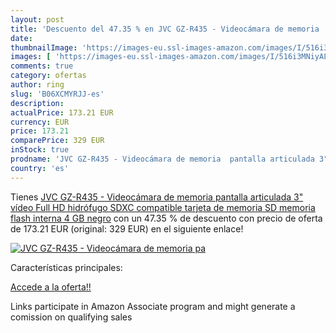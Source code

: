 ```yaml
---
layout: post
title: 'Descuento del 47.35 % en JVC GZ-R435 - Videocámara de memoria  pa'
date: 
thumbnailImage: 'https://images-eu.ssl-images-amazon.com/images/I/516i3MNiyAL._SL200_.jpg'
images: [ 'https://images-eu.ssl-images-amazon.com/images/I/516i3MNiyAL._SL200_.jpg' ]
comments: true
category: ofertas
author: ring
slug: 'B06XCMYRJJ-es'
description:
actualPrice: 173.21 EUR
currency: EUR
price: 173.21
comparePrice: 329 EUR
inStock: true
prodname: 'JVC GZ-R435 - Videocámara de memoria  pantalla articulada 3"  vídeo Full HD  hidrófugo  SDXC compatible  tarjeta de memoria SD  memoria flash interna 4 GB  negro'
country: 'es'
---
```


Tienes [JVC GZ-R435 - Videocámara de memoria  pantalla articulada 3"  vídeo Full HD  hidrófugo  SDXC compatible  tarjeta de memoria SD  memoria flash interna 4 GB  negro](https://www.amazon.es/dp/B06XCMYRJJ/?tag=tolees-21) con un 47.35 % de descuento con precio de oferta de 173.21 EUR (original: 329 EUR) en el siguiente enlace!

[![JVC GZ-R435 - Videocámara de memoria  pa](https://images-eu.ssl-images-amazon.com/images/I/516i3MNiyAL._SL200_.jpg)](https://www.amazon.es/dp/B06XCMYRJJ/?tag=tolees-21)

Características principales:


[Accede a la oferta!!](https://www.amazon.es/dp/B06XCMYRJJ/?tag=tolees-21)

Links participate in Amazon Associate program and might generate a comission on qualifying sales


